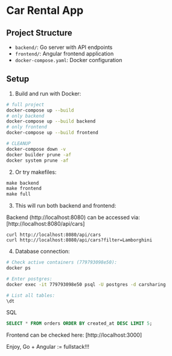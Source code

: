 # Car Rental App

## Project Structure

- `backend/`: Go server with API endpoints
- `frontend/`: Angular frontend application
- `docker-compose.yaml`: Docker configuration

## Setup

1. Build and run with Docker:
```bash
# full project
docker-compose up --build
# only backend
docker-compose up --build backend
# only frontend
docker-compose up --build frontend

# CLEANUP
docker-compose down -v
docker builder prune -af
docker system prune -af
```

2. Or try makefiles:
```makefile
make backend
make frontend
make full
```

3. This will run both backend and frontend:

Backend (http://localhost:8080) can be accessed via: [http://localhost:8080/api/cars]

```curl
curl http://localhost:8080/api/cars
curl http://localhost:8080/api/cars?filter=Lamborghini
```

4. Database connection:

```bash
# Check active containers (779793098e50):
docker ps

# Enter postgres:
docker exec -it 779793098e50 psql -U postgres -d carsharing

# List all tables:
\dt
```

SQL
```sql
SELECT * FROM orders ORDER BY created_at DESC LIMIT 5;
```

Frontend can be checked here: [http://localhost:3000]

Enjoy, Go + Angular := fullstack!!! 